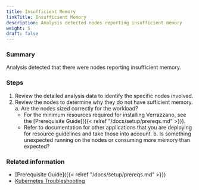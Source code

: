 ```yaml
---
title: Insufficient Memory
linkTitle: Insufficient Memory
description: Analysis detected nodes reporting insufficient memory
weight: 5
draft: false
---
```


### Summary
Analysis detected that there were nodes reporting insufficient memory.

### Steps
1. Review the detailed analysis data to identify the specific nodes involved.
2. Review the nodes to determine why they do not have sufficient memory.
   a. Are the nodes sized correctly for the workload?
      - For the minimum resources required for installing Verrazzano, see the [Prerequisite Guide]({{< relref "/docs/setup/prereqs.md" >}}).
      - Refer to documentation for other applications that you are deploying for resource guidelines and take those into account.
   b. Is something unexpected running on the nodes or consuming more memory than expected?

### Related information
* [Prerequisite Guide]({{< relref "/docs/setup/prereqs.md" >}})
* [Kubernetes Troubleshooting](https://kubernetes.io/docs/tasks/debug/)
